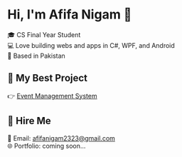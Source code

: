 # Hi, I'm Afifa Nigam 👋

🎓 CS Final Year Student  
💻 Love building webs and apps in C#, WPF, and Android  
📍 Based in Pakistan

## 📌 My Best Project
👉 [Event Management System](https://github.com/afifa1810/Event-Management-System)

## 💼 Hire Me
📧 Email: afifanigam2323@gmail.com  
🌐 Portfolio: coming soon...

